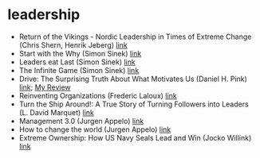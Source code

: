 # leadership
- Return of the Vikings - Nordic Leadership in Times of Extreme Change (Chris Shern, Henrik Jeberg) [link](https://dpf.dk/produkt/bog/return-vikings)
- Start with the Why (Simon Sinek) [link](https://www.goodreads.com/book/show/7108725-start-with-why)
- Leaders eat Last (Simon Sinek) [link](https://www.goodreads.com/book/show/16144853-leaders-eat-last)
- The Infinite Game (Simon Sinek) [link](https://www.goodreads.com/book/show/38390751-the-infinite-game)
- Drive: The Surprising Truth About What Motivates Us  (Daniel H. Pink) [link](https://www.goodreads.com/book/show/6452796-drive); [My Review](./review/DanielHPink_Drive.md)
- Reinventing Organizations (Frederic Laloux) [link](http://www.reinventingorganizations.com/)
- Turn the Ship Around!: A True Story of Turning Followers into Leaders (L. David Marquet) [link](https://www.goodreads.com/book/show/16158601-turn-the-ship-around)
- Management 3.0 (Jurgen Appelo) [link](ttps://www.amazon.de/Management-3-0-Developers-Developing-Addison-Wesley/dp/0321712471/ref=sr_1_1?s=books-intl-de&ie=UTF8&qid=1537641923&sr=1-1&keywords=management+3.0)
- How to change the world (Jurgen Appelo) [link](http://jurgenappelo.com/how-to-change-the-world/)
- Extreme Ownership: How US Navy Seals Lead and Win (Jocko Willink) [link](https://www.amazon.de/Extreme-Ownership-Navy-Seals-Lead/dp/1250183863)
